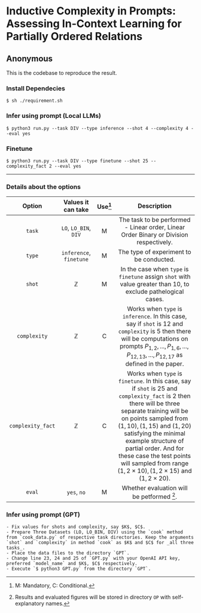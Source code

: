 
# Inductive Complexity in Prompts: Assessing In-Context Learning for Partially Ordered Relations
## Anonymous 

This is the codebase to reproduce the result.


### Install Dependecies
`$ sh ./requirement.sh`

### Infer using prompt (Local LLMs)
`$ python3 run.py --task DIV --type inference --shot 4 --complexity 4 --eval yes`

### Finetune
`$ python3 run.py --task DIV --type finetune --shot 25 --complexity_fact 2 --eval yes`

---

### Details about the options

|       Option      |    Values it can take   | Use[^1] |                                                                                                                                                                                          Description                                                                                                                                                                                          |
|:-----------------:|:-----------------------:|:-------:|:---------------------------------------------------------------------------------------------------------------------------------------------------------------------------------------------------------------------------------------------------------------------------------------------------------------------------------------------------------------------------------------------:|
|       `task`      |  `LO`, `LO_BIN`, `DIV`  |    M    | The task to be performed - Linear order, Linear Order Binary or Division respectively.                                                                                                                                                                                                                                                                                                        |
|       `type`      | `inference`, `finetune` |    M    | The type of experiment to be conducted.                                                                                                                                                                                                                                                                                                                                                       |
|       `shot`      |       $\mathbb{Z}$      |    M    | In the case when `type` is `finetune` assign `shot` with value greater than $10$, to exclude pathelogical cases.                                                                                                                                                                                                                                                                              |
|    `complexity`   |       $\mathbb{Z}$      |    C    | Works when `type` is `inference`. In this case, say if `shot` is $12$  and `complexity` is $5$ then there will be computations on prompts $P_{1,2}, ... ,P_{1,6}, ..., P_{12,13}, ... ,P_{12,17}$ as defined in the paper.                                                                                                                                                                    |
| `complexity_fact` |       $\mathbb{Z}$      |    C    | Works when `type` is `finetune`. In this case, say if `shot` is $25$  and `complexity_fact` is $2$ then there will be three separate training will be on points sampled from $(1, 10), (1, 15)$ and $(1, 20)$ satisfying the minimal example structure of partial order. And for these case the test points will sampled from range $(1, 2\times 10), (1, 2\times 15)$ and $(1, 2\times 20)$. |
|       `eval`      |       `yes`, `no`       |    M    | Whether evaluation will be petformed [^2].                                                                                                                                                                                                                                                                                                                                                    |


### Infer using prompt (GPT)

    - Fix values for shots and complexity, say $K$, $C$.
    - Prepare Three Datasets (LO, LO_BIN, DIV) using the `cook` method from `cook_data.py` of respective task directories. Keep the arguments `shot` and `complexity` in method `cook` as $K$ and $C$ for _all three tasks_.
    - Place the data files to the directory `GPT`.
    - Change line 23, 24 and 25 of `GPT.py` with your OpenAI API key, preferred `model_name` and $K$, $C$ respectively.
    - Execute `$ python3 GPT.py` from the directory `GPT`.

[^1]: M: Mandatory, C: Conditional.
[^2]: Results and evaluated figures will be stored in directory  `OP` with self-explanatory names.
